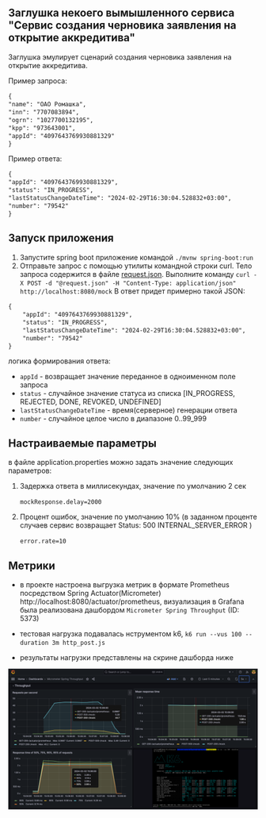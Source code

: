 ## Заглушка некоего вымышленного сервиса "Сервис создания черновика заявления на открытие аккредитива"
Заглушка эмулирует сценарий создания черновика заявления на открытие аккредитива.

Пример запроса:
```
{
"name": "ОАО Ромашка",
"inn": "7707083894",
"ogrn": "1027700132195",
"kpp": "973643001",
"appId": "4097643769930881329"
}
```

Пример ответа:

```
{
"appId": "4097643769930881329",
"status": "IN_PROGRESS",
"lastStatusChangeDateTime": "2024-02-29T16:30:04.528832+03:00",
"number": "79542"
}
```

## Запуск приложения
1. Запустите spring boot приложение командой `./mvnw spring-boot:run`
2. Отправьте запрос с помощью утилиты командной строки curl. Тело запроса содержится в файле [request.json](./request.json).
   Выполните команду `curl -X POST -d "@request.json" -H "Content-Type: application/json" http://localhost:8080/mock`
   В ответ придет примерно такой JSON:
```
{
    "appId": "4097643769930881329",
    "status": "IN_PROGRESS",
    "lastStatusChangeDateTime": "2024-02-29T16:30:04.528832+03:00",
    "number": "79542"
}
```

логика формирования ответа: 
* `appId` - возвращает значение переданное в одноименном поле запроса
* `status` - случайное значение статуса из списка [IN_PROGRESS, REJECTED, DONE, REVOKED, UNDEFINED]
* `lastStatusChangeDateTime` - время(серверное) генерации ответа
* `number` - случайное целое число в диапазоне 0..99_999

## Настраиваемые параметры
в файле application.properties можно задать значение следующих параметров:

1. Задержка ответа в миллисекундах, значение по умолчанию 2 сек

   `mockResponse.delay=2000`

2. Процент ошибок, значение по умолчанию 10% (в заданном проценте случаев сервис возвращает Status: 500 INTERNAL_SERVER_ERROR
   )

   `error.rate=10`

## Метрики

* в проекте настроена выгрузка метрик в формате Prometheus посредством Spring Actuator(Micrometer) http://localhost:8080/actuator/prometheus, 
визуализация в Grafana была реализована дашбордом `Micrometer Spring Throughput` (ID: 5373)

* тестовая нагрузка подавалась нструментом k6, `k6 run --vus 100 --duration 3m http_post.js`

* результаты нагрузки представлены на скрине дашборда ниже

![Metrics](./metrics.png?raw=true "Grafana dashboard")
